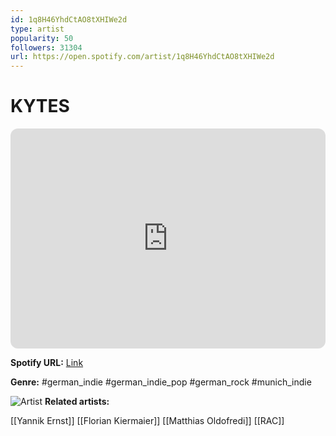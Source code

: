 ```yaml
---
id: 1q8H46YhdCtAO8tXHIWe2d
type: artist
popularity: 50
followers: 31304
url: https://open.spotify.com/artist/1q8H46YhdCtAO8tXHIWe2d
---
```

# KYTES

<iframe style="border-radius:12px" src="https://open.spotify.com/embed/artist/1q8H46YhdCtAO8tXHIWe2d" width="100%" height="352" frameBorder="0" allowfullscreen="" allow="autoplay; clipboard-write; encrypted-media; fullscreen; picture-in-picture" loading="lazy"></iframe>

**Spotify URL:** [Link](https://open.spotify.com/artist/1q8H46YhdCtAO8tXHIWe2d)

**Genre:**  #german_indie #german_indie_pop #german_rock #munich_indie

![Artist](https://i.scdn.co/image/ab6761610000e5ebc0d8481f9e071f5b0495f04e)
**Related artists:**

[[Yannik Ernst]]
[[Florian Kiermaier]]
[[Matthias Oldofredi]]
[[RAC]]
